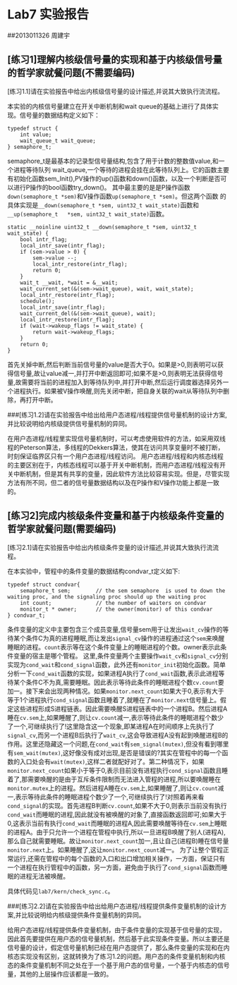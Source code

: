 # Lab7 实验报告
##2013011326 周建宇

## [练习1]理解内核级信号量的实现和基于内核级信号量的哲学家就餐问题(不需要编码)

[练习1.1]请在实验报告中给出内核级信号量的设计描述,并说其大致执行流流程。

本实验的内核信号量建立在开关中断机制和wait queue的基础上进行了具体实现。信号量的数据结构定义如下：
	
	typedef struct {
	    int value;
	    wait_queue_t wait_queue;
	} semaphore_t;
	
semaphore_t是最基本的记录型信号量结构,包含了用于计数的整数值value,和一个进程等待队列
wait_queue,一个等待的进程会挂在此等待队列上。它的函数主要有初始化函数sem_Init(),PV操作的up()函数和down()函数，以及一个判断是否可以进行P操作的bool函数try_down()。
其中最主要的是是P操作函数`down(semaphore_t *sem)`和V操作函数`up(semaphore_t *sem)`。但这两个函数
的具体实现是`__down(semaphore_t *sem, uint32_t wait_state)`函数和`__up(semaphore_t	*sem, uint32_t wait_state)`函数。

	static __noinline uint32_t __down(semaphore_t *sem, uint32_t wait_state) {
	    bool intr_flag;
	    local_intr_save(intr_flag);
	    if (sem->value > 0) {
	        sem->value --;
	        local_intr_restore(intr_flag);
	        return 0;
	    }
	    wait_t __wait, *wait = &__wait;
	    wait_current_set(&(sem->wait_queue), wait, wait_state);
	    local_intr_restore(intr_flag);
	    schedule();
	    local_intr_save(intr_flag);
	    wait_current_del(&(sem->wait_queue), wait);
	    local_intr_restore(intr_flag);
	    if (wait->wakeup_flags != wait_state) {
	        return wait->wakeup_flags;
	    }
	    return 0;
	}

首先关掉中断,然后判断当前信号量的value是否大于0。如果是>0,则表明可以获得信号量,故让value减一,并打开中断返回即可;如果不是>0,则表明无法获得信号量,故需要将当前的进程加入到等待队列中,并打开中断,然后运行调度器选择另外一个进程执行。如果被V操作唤醒,则先关闭中断，把自身关联的wait从等待队列中删除，再打开中断。

###[练习1.2]请在实验报告中给出给用户态进程/线程提供信号量机制的设计方案,并比较说明给内核级提供信号量机制的异同。

在用户态进程/线程里实现信号量机制时，可以考虑使用软件的方法，如采用双线程的Peterson算法，多线程的Dekkers算法，使其在访问共享变量时不被打断，时刻保证临界区只有一个用户态进程/线程访问。
用户态进程/线程和内核态线程的主要区别在于，内核态线程可以基于开关中断机制，而用户态进程/线程没有开关中断机制，但是其有共享的变量，因此软件方法比较容易实现。但是，尽管实现方法有所不同，但二者的信号量数据结构以及在P操作和V操作功能上都是一致的。

## [练习2]完成内核级条件变量和基于内核级条件变量的哲学家就餐问题(需要编码)

[练习2.1]请在实验报告中给出内核级条件变量的设计描述,并说其大致执行流流程。

 在本实验中，管程中的条件变量的数据结构condvar_t定义如下:

	typedef struct condvar{
	    semaphore_t sem;        // the sem semaphore  is used to down the waiting proc, and the signaling proc should up the waiting proc
	    int count;              // the number of waiters on condvar
	    monitor_t * owner;      // the owner(monitor) of this condvar
	} condvar_t;

条件变量的定义中主要包含三个成员变量,信号量sem用于让发出`wait_cv`操作的等待某个条件C为真的进程睡眠,而让发出`signal_cv`操作的进程通过这个`sem`来唤醒睡眠的进程。`count`表示等在这个条件变量上的睡眠进程的个数。owner表示此条件变量的宿主是哪个管程。
这里,条件变量两个主要操作`wait_cv`和`signal_cv`分别实现为`cond_wait`和`cond_signal`函数，此外还有`monitor_init`初始化函数。简单分析一下`cond_wait`函数的实现，如果进程A执行了`cond_wait`函数,表示此进程等待某个条件C不为真,需要睡眠。因此表示等待此条件的睡眠进程个数`cv.count`要加一。接下来会出现两种情况。如果`monitor.next_count`如果大于0,表示有大于等于1个进程执行`cond_signal`函数且睡着了,就睡在了`monitor.next`信号量上。假定这些进程形成S进程链表。因此需要唤醒S进程链表中的一个进程B。然后进程A睡在`cv.sem`上,如果睡醒了,则让`cv.count`减一,表示等待此条件的睡眠进程个数少了一个,可继续执行了!这里隐含这一个现象,即某进程A在时间顺序上先执行了`signal_cv`,而另一个进程B后执行了`wait_cv`,这会导致进程A没有起到唤醒进程B的作用。这里还隐藏这一个问题,在`cond_wait`有`sem_signal(mutex)`,但没有看到哪里有`sem_wait(mutex)`,这好像没有成对出现,是否是错误的?其实在管程中的每一个函数的入口处会有`wait(mutex)`,这样二者就配好对了。第二种情况下，如果`monitor.next_count`如果小于等于0,表示目前没有进程执行`cond_signal`函数且睡着了,那需要唤醒的是由于互斥条件限制而无法进入管程的进程,所以要唤醒睡在`monitor.mutex`上的进程。然后进程A睡在`cv.sem`上,如果睡醒了,则让`cv.count`减一,表示等待此条件的睡眠进程个数少了一个,可继续执行了!对照着再来看`cond_signal`的实现。首先进程B判断`cv.count`,如果不大于0,则表示当前没有执行`cond_wait`而睡眠的进程,因此就没有被唤醒的对象了,直接函数返回即可;如果大于0,这表示当前有执行`cond_wait`而睡眠的进程A,因此需要唤醒等待在`cv.sem`上睡眠的进程A。由于只允许一个进程在管程中执行,所以一旦进程B唤醒了别人(进程A),那么自己就需要睡眠。故让`monitor.next_count`加一,且让自己(进程B)睡在信号量`monitor.next`上。如果睡醒了,这让`monitor.next_count`减一。
为了让整个管程正常运行,还需在管程中的每个函数的入口和出口增加相关操作，一方面，保证只有一个进程在执行管程中的函数，另一方面，避免由于执行了`cond_signal`函数而睡眠的进程无法被唤醒。

具体代码见`lab7/kern/check_sync.c`。

###[练习2.2]请在实验报告中给出给用户态进程/线程提供条件变量机制的设计方案,并比较说明给内核级提供条件变量机制的异同。

给用户态进程/线程提供条件变量机制，由于条件变量的实现基于信号量的实现，因此首先要提供在用户态的信号量机制，然后基于此实现条件变量。所以主要还是信号量的设计，假定信号量机制已经在用户态提供了，那么条件变量的实现和在内核态实现没有区别，这就转换为了练习1.2的问题。用户态的条件变量机制和内核态的条件变量机制不同之处在于一个基于用户态的信号量，一个基于内核态的信号量，其他的上层操作应该都是一致的。


